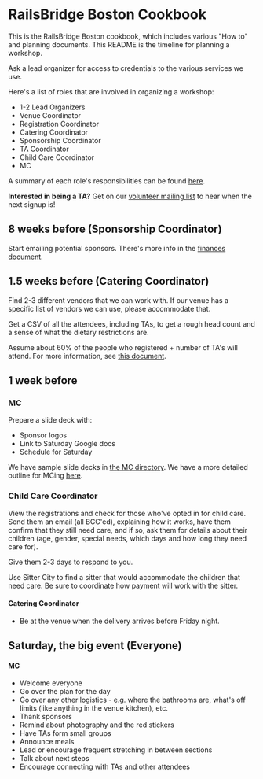 # RailsBridge Boston Cookbook

This is the RailsBridge Boston cookbook, which includes various "How to" and
planning documents. This README is the timeline for planning a workshop.

Ask a lead organizer for access to credentials to the various services we use.

Here's a list of roles that are involved in organizing a workshop:

* 1-2 Lead Organizers
* Venue Coordinator
* Registration Coordinator
* Catering Coordinator
* Sponsorship Coordinator
* TA Coordinator
* Child Care Coordinator
* MC

A summary of each role's responsibilities can be found [here](/overview-of-roles.md).

**Interested in being a TA?** Get on our [volunteer mailing list] to hear when the next signup is!

[volunteer mailing list]: http://eepurl.com/bjdkKv

## 8 weeks before (Sponsorship Coordinator)

Start emailing potential sponsors. There's more info in the [finances
document](/finances.md).

## 1.5 weeks before (Catering Coordinator)

Find 2-3 different vendors that we can work with. If our venue has a specific
list of vendors we can use, please accommodate that.

Get a CSV of all the attendees, including TAs, to get a rough head count and a
sense of what the dietary restrictions are.

Assume about 60% of the people who registered + number of TA's will attend.  For
more information, see [this document](/catering.md).

## 1 week before

### MC

Prepare a slide deck with:

* Sponsor logos
* Link to Saturday Google docs
* Schedule for Saturday

We have sample slide decks in [the MC directory](/mc).
We have a more detailed outline for MCing [here](/mc/mc-tips.md).

### Child Care Coordinator

View the registrations and check for those who've opted in for child care. Send
them an email (all BCC'ed), explaining how it works, have them confirm that they
still need care, and if so, ask them for details about their children (age,
gender, special needs, which days and how long they need care for).

Give them 2-3 days to respond to you.

Use Sitter City to find a sitter that would accommodate the children that need
care. Be sure to coordinate how payment will work with the sitter.

#### Catering Coordinator

* Be at the venue when the delivery arrives before Friday night.

## Saturday, the big event (Everyone)

#### MC

* Welcome everyone
* Go over the plan for the day
* Go over any other logistics - e.g. where the bathrooms are, what's off limits
  (like anything in the venue kitchen), etc.
* Thank sponsors
* Remind about photography and the red stickers
* Have TAs form small groups
* Announce meals
* Lead or encourage frequent stretching in between sections
* Talk about next steps
* Encourage connecting with TAs and other attendees

